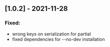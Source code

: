 ## [1.0.2] - 2021-11-28

### Fixed:
- wrong keys on serialization for partial
- fixed dependencies for --no-dev installation
